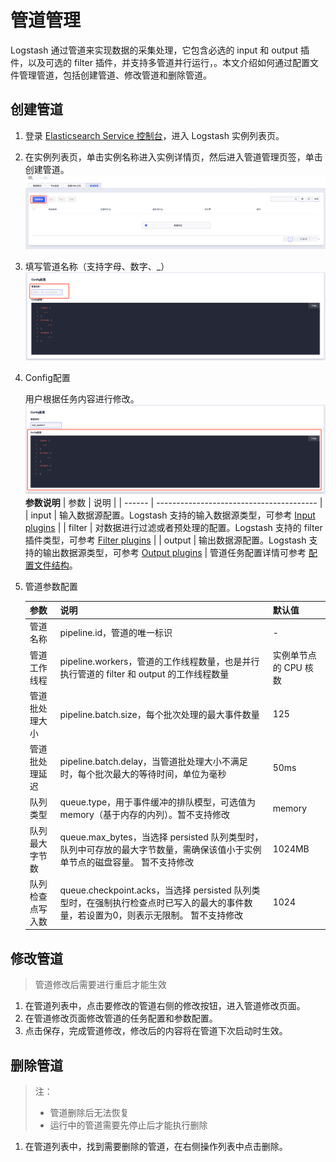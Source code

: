 # 管道管理
Logstash 通过管道来实现数据的采集处理，它包含必选的 input 和 output 插件，以及可选的 filter 插件，并支持多管道并行运行，。本文介绍如何通过配置文件管理管道，包括创建管道、修改管道和删除管道。

## 创建管道
1. 登录 [Elasticsearch Service 控制台](https://console.ucloud.cn/ues/ulogstash)，进入 Logstash 实例列表页。

2. 在实例列表页，单击实例名称进入实例详情页，然后进入管道管理页签，单击创建管道。
![创建管道1](/images/logstash/create_ulogstash_pipeline_1.png)

3. 填写管道名称（支持字母、数字、_）
![创建管道2](/images/logstash/create_ulogstash_pipeline_2.png)

4.  Config配置

    用户根据任务内容进行修改。
    ![创建管道3](/images/logstash/create_ulogstash_pipeline_3.png)
    **参数说明**
    | 参数   | 说明                                     |
    | ------ | ---------------------------------------- |
    | input  | 输入数据源配置。Logstash 支持的输入数据源类型，可参考 [Input plugins](https://www.elastic.co/guide/en/logstash/7.10/input-plugins.html) |
    | filter | 对数据进行过滤或者预处理的配置。Logstash 支持的 filter 插件类型，可参考 [Filter plugins](https://www.elastic.co/guide/en/logstash/7.10/filter-plugins.html) |
    | output | 输出数据源配置。Logstash 支持的输出数据源类型，可参考 [Output plugins](https://www.elastic.co/guide/en/logstash/7.10/output-plugins.html) |
    管道任务配置详情可参考 [配置文件结构](https://www.elastic.co/guide/en/logstash/7.10/configuration-file-structure.html)。

5. 管道参数配置

    | 参数              | 说明                                                      | 默认值     |
    | ----------------- | --------------------------------------------------------- | ---------- |
    | 管道名称           | pipeline.id，管道的唯一标识                                | -          |
    | 管道工作线程     | pipeline.workers，管道的工作线程数量，也是并行执行管道的 filter 和 output 的工作线程数量 | 实例单节点的 CPU 核数 |
    | 管道批处理大小   | pipeline.batch.size，每个批次处理的最大事件数量           | 125        |
    | 管道批处理延迟   | pipeline.batch.delay，当管道批处理大小不满足时，每个批次最大的等待时间，单位为毫秒 | 50ms       |
    | 队列类型          | queue.type，用于事件缓冲的排队模型，可选值为 memory（基于内存的内列）。暂不支持修改 | memory     |
    | 队列最大字节数   | queue.max_bytes，当选择 persisted 队列类型时，队列中可存放的最大字节数量，需确保该值小于实例单节点的磁盘容量。 暂不支持修改 | 1024MB     |
    | 队列检查点写入数 | queue.checkpoint.acks，当选择 persisted 队列类型时，在强制执行检查点时已写入的最大的事件数量，若设置为0，则表示无限制。 暂不支持修改 | 1024       |

## 修改管道
> 管道修改后需要进行重启才能生效

1. 在管道列表中，点击要修改的管道右侧的修改按钮，进入管道修改页面。
2. 在管道修改页面修改管道的任务配置和参数配置。
3. 点击保存，完成管道修改，修改后的内容将在管道下次启动时生效。

## 删除管道
> 注：
> - 管道删除后无法恢复
> - 运行中的管道需要先停止后才能执行删除

1. 在管道列表中，找到需要删除的管道，在右侧操作列表中点击删除。